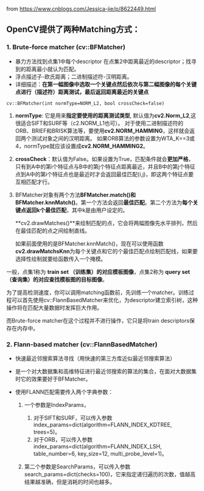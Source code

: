 from https://www.cnblogs.com/Jessica-jie/p/8622449.html

## OpenCV提供了两种Matching方式：

### 1. Brute-force matcher (cv::BFMatcher)

* 暴力方法找到点集1中每个descriptor 在点集2中距离最近的descriptor；找寻到的距离最小就认为匹配。
* 浮点描述子-欧氏距离；二进制描述符-汉明距离。
* 详细描述：**在第一幅图像中选取一个关键点然后依次与第二幅图像的每个关键点进行（描述符）距离测试，最后返回距离最近的关键点**

`cv::BFMatcher(int normType=NORM_L2, bool crossCheck=false)`

1. **normType**: 它是用来**指定要使用的距离测试类型**, 默认值为**cv2.Norm_L2**,这很适合SIFT和SURF等（c2.NORM_L1也可）。
   对于使用二进制描述符的ORB、BRIEF和BRISK算法等，要使用**cv2.NORM_HAMMING**，这样就会返回两个测试对象之间的汉明距离。
   如果ORB算法的参数设置为WTA_K==3或4，normType就应该设置成**cv2.NORM_HAMMING2**。

2. **crossCheck**：默认值为False。如果设置为True，匹配条件就会**更加严格**，只有到A中的第i个特征点与B中的第j个特征点距离最近，并且B中的第j个特征点到A中的第i个特征点也是最近时才会返回最佳匹配(i,j)，即这两个特征点要互相匹配才行。

3. BFMatcher对象有两个方法**BFMatcher.match()**和**BFMatcher.knnMatch()**。第一个方法会返回**最佳匹配**。第二个方法为**每个关键点返回k个最佳匹配**，其中k是由用户设定的。

   **cv2.drawMatches()**来绘制匹配的点，它会将两幅图像先水平排列，然后在最佳匹配的点之间绘制直线。

   如果前面使用的是BFMatcher.knnMatch()，现在可以使用函数**cv2.drawMatchsKnn**为每个关键点和它的个最佳匹配点绘制匹配线，如果要选择性绘制就要给函数传入一个掩模。

一般，点集1称为 **train set （训练集）**的对应**模板图像**，点集2称为 **query set（查询集）**的对应查找模板图的**目标图像**。

为了提高检测速度，你可以调用matching函数前，先训练一个matcher。训练过程可以首先使用cv::FlannBasedMatcher来优化，为descriptor建立索引树，这种操作将在匹配大量数据时发挥巨大作用。

而Brute-force matcher在这个过程并不进行操作，它只是将train descriptors保存在内存中。



### 2. Flann-based matcher (cv::FlannBasedMatcher)

* 快速最近邻搜索算法寻找（用快速的第三方库近似最近邻搜索算法）

* 是一个对大数据集和高维特征进行最近邻搜索的算法的集合，在面对大数据集时它的效果要好于BFMatcher。

* 使用FLANN匹配需要传入两个字典参数：

  1. 一个参数是IndexParams，
     1. 对于SIFT和SURF，可以传入参数index_params=dict(algorithm=FLANN_INDEX_KDTREE, trees=5)。
     2. 对于ORB，可以传入参数index_params=dict(algorithm=FLANN_INDEX_LSH, table_number=6, key_size=12, multi_probe_level=1)。

  2. 第二个参数是SearchParams，可以传入参数search_params=dict(checks=100)，它来指定递归遍历的次数，值越高结果越准确，但是消耗的时间也越多。

